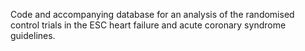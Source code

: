 Code and accompanying database for an analysis of the randomised control trials in the ESC heart failure and acute coronary syndrome guidelines.
